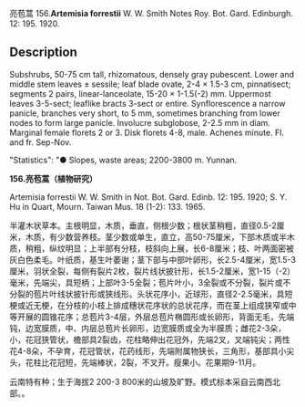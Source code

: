 亮苞蒿
156.**Artemisia forrestii** W. W. Smith Notes Roy. Bot. Gard. Edinburgh. 12: 195. 1920.

## Description
Subshrubs, 50-75 cm tall, rhizomatous, densely gray pubescent. Lower and middle stem leaves ± sessile; leaf blade ovate, 2-4 × 1.5-3 cm, pinnatisect; segments 2 pairs, linear-lanceolate, 15-20 × 1-1.5(-2) mm. Uppermost leaves 3-5-sect; leaflike bracts 3-sect or entire. Synflorescence a narrow panicle, branches very short, to 5 mm, sometimes branching from lower nodes to form large panicle. Involucre subglobose, 2-2.5 mm in diam. Marginal female florets 2 or 3. Disk florets 4-8, male. Achenes minute. Fl. and fr. Sep-Nov.

  "Statistics": "● Slopes, waste areas; 2200-3800 m. Yunnan.

**156.亮苞蒿（植物研究）**

Artemisia forrestii W. W. Smith in Not. Bot. Gard. Edinb. 12: 195. 1920; S. Y. Hu in Quart, Mourn. Taiwan Mus. 18 (1-2): 133. 1965.

半灌木状草本。主根明显，木质，垂直，侧根少数；根状茎稍粗，直径0.5-2厘米，木质，有少数营养枝。茎少数或单生，直立，高50-75厘米，下部木质或半木质，稍粗，纵纹明显；上半部有分枝，枝斜向上展，长6-8厘米；枝、叶两面密被灰白色柔毛。叶纸质，基生叶萎谢；茎下部与中部叶卵形，长2.5-4厘米，宽1.5-3厘米，羽状全裂，每侧有裂片2枚，裂片线状披针形，长1.5-2厘米，宽1-15（-2）毫米，先端尖，具短柄；上部叶3-5全裂；苞片叶小，3全裂或不分裂，裂片或不分裂的苞片叶线状披针形或狭线形。头状花序小，近球形，直径2-2.5毫米，具短梗或近无梗，在分枝的小枝上排成穗状花序状的总状花序，而在茎上组成狭窄或中等开展的圆锥花序；总苞片3-4层，外层总苞片椭圆形或长卵形，背面无毛，先端钝，边宽膜质，中、内层总苞片长卵形，边宽膜质或全为半膜质；雌花2-3朵，小，花冠狭管状，檐部具2裂齿，花柱略伸出花冠外，先端2叉，叉端钝尖；两性花4-8朵，不孕育，花冠管状，花药线形，先端附属物狭长，三角形，基部具小尖头，花柱比花冠短，先端棒状，2裂，不叉开。瘦果小。花果期9-11月。

云南特有种；生于海拔2 200-3 800米的山坡及旷野。模式标本采自云南西北部。。
